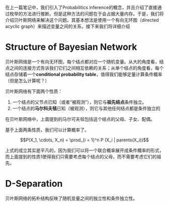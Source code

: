 在上一篇笔记中，我们引入了Probabilitics inference的概念，并且介绍了直接通过枚举的方法进行推断。但是这种方法的问题在于会占据大量内存。于是，我们将介绍贝叶斯网络来解决这个问题。其基本想法是使用一个有向无环图（directed acyclic graph）来描述变量之间的关系，接下来我们将详细介绍

# Structure of Bayesian Network


贝叶斯网络是一个有向无环图，每个结点都对应一个随机变量。从大的角度看，结点之间的连接方式告诉我们它们之间相互依赖的关系；从单个结点的角度看，每个结点存储着一个**conditional probability table**，值得我们能够定量计算条件概率（但是怎么计算呢？）

贝叶斯网络有下面两个性质：

1. 一个结点的父节点已知（或者“被观测”），则它与**祖先结点**条件独立。
2. 一个结点的**马尔科夫毯**已知（被观测），则它与其他任何结点都是条件独立的

在贝叶斯网络中，上面提到的马尔可夫毯包括这个结点的父母、子女、配偶。

基于上面两条性质，我们可以计算概率了。

$$P(X_1, \cdots, X_n) = \prod_{i = 1}^n P (X_i | parents(X_i))$$

上式的成立其实是平凡的，因为我们可以将一个联合概率展开成条件概率的形式，而上面提到的性质1使得我们只需要考虑每个结点的父母，而不需要考虑它们的祖先。

# D-Separation

贝叶斯网络的拓朴结构反映了随机变量之间的独立性和条件独立性。



